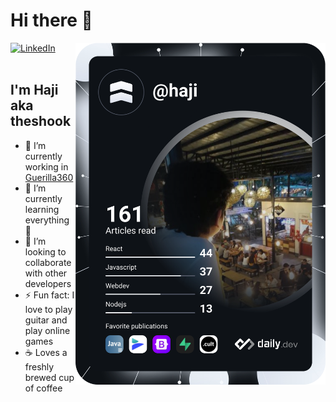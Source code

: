 
# Hi there 👋 

<div align="left">
	<a href="https://linkedin.com/in/hajibar/">
		<img
	      		src="https://img.shields.io/static/v1?logo=linkedin&style=flat-square&color=0072b1&label=LinkedIn&message=%E2%98%86"
	      		alt="LinkedIn"/>
	</a>
	<a href="https://app.daily.dev/haji" target="_blank">
		<img src="https://github.com/theshook/theshook/blob/main/devcard.svg"
			align="right"
			width="400" 
			alt="Hajibar Fernandez's Dev Card"/>
	</a>
</div>

<br />

## I'm Haji aka theshook

 - 🔭 I’m currently working in [Guerilla360][G360]
 - 🌱 I’m currently learning everything 🤣
 - 👯 I’m looking to collaborate with other developers
 - ⚡ Fun fact: I love to play guitar and play online games
 -  ☕️  Loves a freshly brewed cup of coffee









[G360]: https://guerilla360.com/
<!--
**theshook/theshook** is a ✨ _special_ ✨ repository because its `README.md` (this file) appears on your GitHub profile.

Here are some ideas to get you started:

- 🔭 I’m currently working on ...
- 🌱 I’m currently learning ...
- 👯 I’m looking to collaborate on ...
- 🤔 I’m looking for help with ...
- 💬 Ask me about ...
- 📫 How to reach me: ...
- 😄 Pronouns: ...
- ⚡ Fun fact: ...
-->
